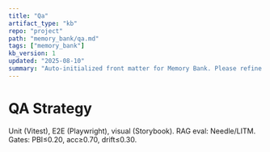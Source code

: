 ```yaml
---
title: "Qa"
artifact_type: "kb"
repo: "project"
path: "memory_bank/qa.md"
tags: ["memory_bank"]
kb_version: 1
updated: "2025-08-10"
summary: "Auto-initialized front matter for Memory Bank. Please refine the summary."
---
```


# QA Strategy

Unit (Vitest), E2E (Playwright), visual (Storybook). RAG eval: Needle/LITM. Gates: PBI≤0.20, acc≥0.70, drift≤0.30.
